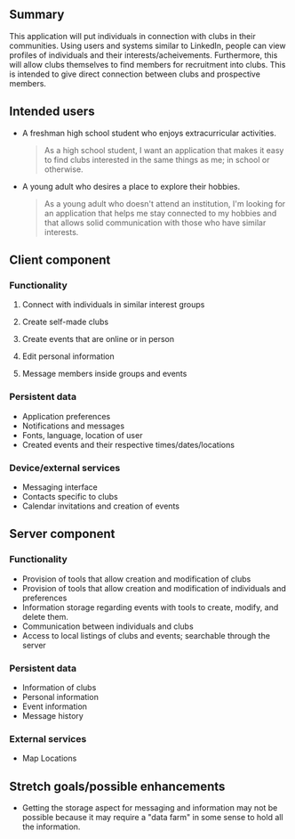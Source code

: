 ## Summary

This application will put individuals in connection with clubs in their communities. Using users and systems similar to LinkedIn, people can view profiles of individuals and their interests/acheivements. Furthermore, this will allow clubs themselves to find members for recruitment into clubs. This is intended to give direct connection between clubs and prospective members.

## Intended users

* A freshman high school student who enjoys extracurricular activities.

    > As a  high school student, I want an application that makes it easy to find clubs interested in the same things as me; in school or otherwise.

* A young adult who desires a place to explore their hobbies.

    > As a young adult who doesn't attend an institution, I'm looking for an application that helps me stay connected to my hobbies and that allows solid communication with those who have similar interests.


## Client component

### Functionality

1. Connect with individuals in similar interest groups 

2. Create self-made clubs

3. Create events that are online or in person

4. Edit personal information

5. Message members inside groups and events

### Persistent data

* Application preferences
* Notifications and messages
* Fonts, language, location of user
* Created events and their respective times/dates/locations

### Device/external services

* Messaging interface
* Contacts specific to clubs
* Calendar invitations and creation of events
    
## Server component

### Functionality

* Provision of tools that allow creation and modification of clubs 
* Provision of tools that allow creation and modification of individuals and preferences
* Information storage regarding events with tools to create, modify, and delete them.
* Communication between individuals and clubs
* Access to local listings of clubs and events; searchable through the server

### Persistent data

* Information of clubs
* Personal information
* Event information
* Message history
   
### External services

* Map Locations    

## Stretch goals/possible enhancements 

* Getting the storage aspect for messaging and information may not be possible because it may require a "data farm" in some sense to hold all the information.